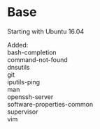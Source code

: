 # Base

Starting with Ubuntu 16.04

Added:  
bash-completion  
command-not-found  
dnsutils  
git  
iputils-ping  
man  
openssh-server  
software-properties-common  
supervisor  
vim  


